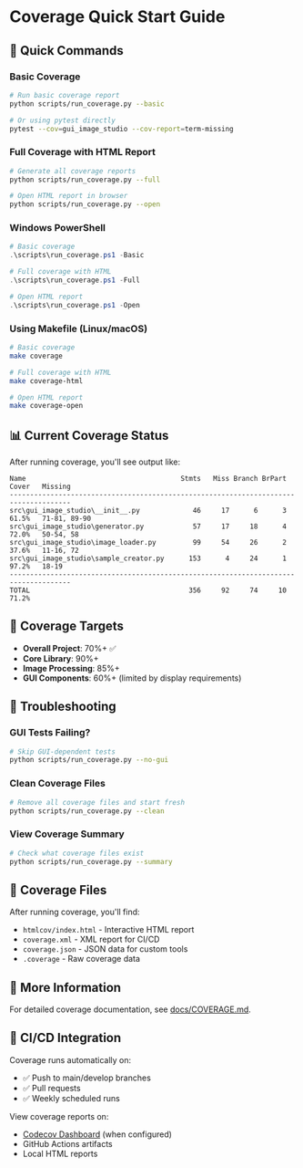 # Coverage Quick Start Guide

## 🚀 Quick Commands

### Basic Coverage

```bash
# Run basic coverage report
python scripts/run_coverage.py --basic

# Or using pytest directly
pytest --cov=gui_image_studio --cov-report=term-missing
```

### Full Coverage with HTML Report

```bash
# Generate all coverage reports
python scripts/run_coverage.py --full

# Open HTML report in browser
python scripts/run_coverage.py --open
```

### Windows PowerShell

```powershell
# Basic coverage
.\scripts\run_coverage.ps1 -Basic

# Full coverage with HTML
.\scripts\run_coverage.ps1 -Full

# Open HTML report
.\scripts\run_coverage.ps1 -Open
```

### Using Makefile (Linux/macOS)

```bash
# Basic coverage
make coverage

# Full coverage with HTML
make coverage-html

# Open HTML report
make coverage-open
```

## 📊 Current Coverage Status

After running coverage, you'll see output like:

```text
Name                                      Stmts   Miss Branch BrPart  Cover   Missing
-------------------------------------------------------------------------------------
src\gui_image_studio\__init__.py             46     17      6      3  61.5%   71-81, 89-90
src\gui_image_studio\generator.py            57     17     18      4  72.0%   50-54, 58
src\gui_image_studio\image_loader.py         99     54     26      2  37.6%   11-16, 72
src\gui_image_studio\sample_creator.py      153      4     24      1  97.2%   18-19
-------------------------------------------------------------------------------------
TOTAL                                       356     92     74     10  71.2%
```

## 🎯 Coverage Targets

- **Overall Project**: 70%+ ✅
- **Core Library**: 90%+
- **Image Processing**: 85%+
- **GUI Components**: 60%+ (limited by display requirements)

## 🔧 Troubleshooting

### GUI Tests Failing?
```bash
# Skip GUI-dependent tests
python scripts/run_coverage.py --no-gui
```

### Clean Coverage Files
```bash
# Remove all coverage files and start fresh
python scripts/run_coverage.py --clean
```

### View Coverage Summary
```bash
# Check what coverage files exist
python scripts/run_coverage.py --summary
```

## 📁 Coverage Files

After running coverage, you'll find:
- `htmlcov/index.html` - Interactive HTML report
- `coverage.xml` - XML report for CI/CD
- `coverage.json` - JSON data for custom tools
- `.coverage` - Raw coverage data

## 🔗 More Information

For detailed coverage documentation, see [docs/COVERAGE.md](docs/COVERAGE.md).

## 🚨 CI/CD Integration

Coverage runs automatically on:
- ✅ Push to main/develop branches
- ✅ Pull requests
- ✅ Weekly scheduled runs

View coverage reports on:
- [Codecov Dashboard](https://codecov.io) (when configured)
- GitHub Actions artifacts
- Local HTML reports

